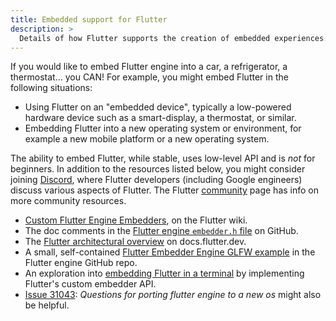```yaml
---
title: Embedded support for Flutter
description: >
  Details of how Flutter supports the creation of embedded experiences.
---
```


If you would like to embed Flutter engine into a car,
a refrigerator, a thermostat... you CAN! For example,
you might embed Flutter in the following situations:

* Using Flutter on an "embedded device",
  typically a low-powered hardware device
  such as a smart-display, a thermostat, or similar.
* Embedding Flutter into a new operating system or
  environment, for example a new mobile platform
  or a new operating system.

The ability to embed Flutter, while stable,
uses low-level API and is _not_ for beginners. 
In addition to the resources listed below, you
might consider joining [Discord][], where Flutter
developers (including Google engineers) discuss
various aspects of Flutter. The Flutter
[community][] page has info on more community
resources.

* [Custom Flutter Engine Embedders][], on the Flutter wiki.
* The doc comments in the
  [Flutter engine `embedder.h` file][] on GitHub.
* The [Flutter architectural overview][] on docs.flutter.dev.
* A small, self-contained [Flutter Embedder Engine GLFW example][]
  in the Flutter engine GitHub repo.
* An exploration into [embedding Flutter in a terminal][] by
  implementing Flutter's custom embedder API.
* [Issue 31043][]: _Questions for porting flutter engine to
  a new os_ might also be helpful.


[community]: {{site.main-url}}/community
[Discord]: https://discord.com/invite/N7Yshp4
[Custom Flutter Engine Embedders]: {{site.repo.flutter}}/wiki/Custom-Flutter-Engine-Embedders
[Flutter architectural overview]: {{site.url}}/resources/architectural-overview
[Flutter engine `embedder.h` file]: {{site.github}}/flutter/engine/blob/main/shell/platform/embedder/embedder.h
[Flutter Embedder Engine GLFW example]: {{site.github}}/flutter/engine/tree/main/examples/glfw#flutter-embedder-engine-glfw-example
[embedding Flutter in a terminal]: https://github.com/jiahaog/flt
[Issue 31043]: {{site.repo.flutter}}/issues/31043


